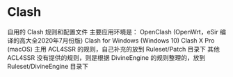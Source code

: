 # Clash
自用的 Clash 规则和配置文件
主要应用环境是：
OpenClash (OpenWrt，eSir 编译的高大全2020年7月份版)
Clash for Windows (Windows 10)
Clash X Pro (macOS)
主用 ACL4SSR 的规则，自己补充的放到 Ruleset/Patch 目录下
其他 ACL4SSR 没有提供的规则，则是根据 DivineEngine 的规则整理的，放到 Ruleset/DivineEngine 目录下